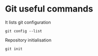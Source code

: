 # Git useful commands

It lists git configuration

```
git config --list
```

Repository initialisation

```
git init
```



